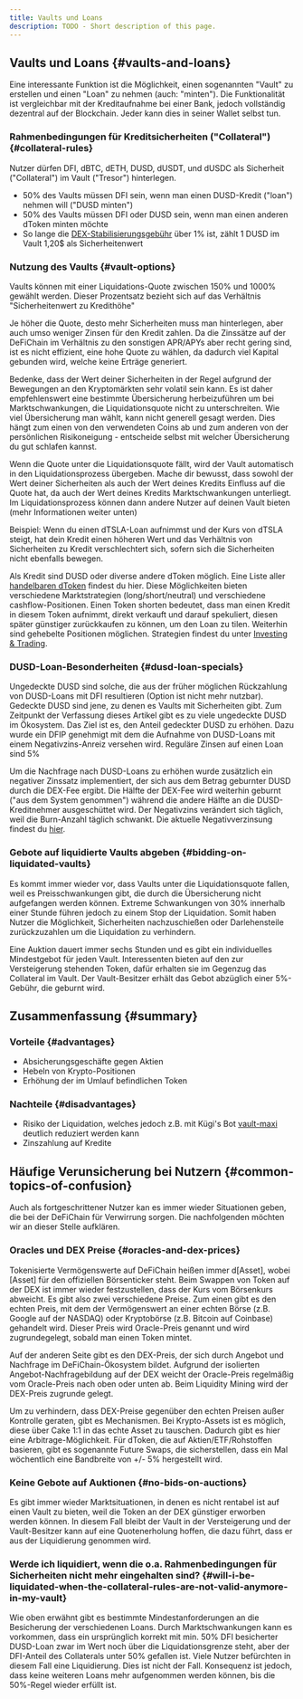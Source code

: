 ```yaml
---
title: Vaults und Loans
description: TODO - Short description of this page.
---
```


## Vaults und Loans {#vaults-and-loans}

Eine interessante Funktion ist die Möglichkeit, einen sogenannten "Vault" zu erstellen und einen "Loan" zu nehmen (auch: "minten"). Die Funktionalität ist vergleichbar mit der Kreditaufnahme bei einer Bank, jedoch vollständig dezentral auf der Blockchain. Jeder kann dies in seiner Wallet selbst tun.

### Rahmenbedingungen für Kreditsicherheiten ("Collateral") {#collateral-rules}

Nutzer dürfen DFI, dBTC, dETH, DUSD, dUSDT, und dUSDC als Sicherheit ("Collateral") im Vault ("Tresor") hinterlegen.

- 50% des Vaults müssen DFI sein, wenn man einen DUSD-Kredit ("loan") nehmen will ("DUSD minten")
- 50% des Vaults müssen DFI oder DUSD sein, wenn man einen anderen dToken minten möchte
- So lange die [DEX-Stabilisierungsgebühr](./DEX_Fee_Structure.md) über 1% ist, zählt 1 DUSD im Vault 1,20$ als Sicherheitenwert

### Nutzung des Vaults {#vault-options}

Vaults können mit einer Liquidations-Quote zwischen 150% und 1000% gewählt werden. Dieser Prozentsatz bezieht sich auf das Verhältnis "Sicherheitenwert zu Kredithöhe"

Je höher die Quote, desto mehr Sicherheiten muss man hinterlegen, aber auch umso weniger Zinsen für den Kredit zahlen. Da die Zinssätze auf der DeFiChain im Verhältnis zu den sonstigen APR/APYs aber recht gering sind, ist es nicht effizient, eine hohe Quote zu wählen, da dadurch viel Kapital gebunden wird, welche keine Erträge generiert.

Bedenke, dass der Wert deiner Sicherheiten in der Regel aufgrund der Bewegungen an den Kryptomärkten sehr volatil sein kann. Es ist daher empfehlenswert eine bestimmte Übersicherung herbeizuführen um bei Marktschwankungen, die Liquidationsquote nicht zu unterschreiten. Wie viel Übersicherung man wählt, kann nicht generell gesagt werden. Dies hängt zum einen von den verwendeten Coins ab und zum anderen von der persönlichen Risikoneigung - entscheide selbst mit welcher Übersicherung du gut schlafen kannst.

Wenn die Quote unter die Liquidationsquote fällt, wird der Vault automatisch in den Liquidationsprozess übergeben. Mache dir bewusst, dass sowohl der Wert deiner Sicherheiten als auch der Wert deines Kredits Einfluss auf die Quote hat, da auch der Wert deines Kredits Marktschwankungen unterliegt. Im Liquidationsprozess können dann andere Nutzer auf deinen Vault bieten (mehr Informationen weiter unten)

Beispiel: Wenn du einen dTSLA-Loan aufnimmst und der Kurs von dTSLA steigt, hat dein Kredit einen höheren Wert und das Verhältnis von Sicherheiten zu Kredit verschlechtert sich, sofern sich die Sicherheiten nicht ebenfalls bewegen.

Als Kredit sind DUSD oder diverse andere dToken möglich. Eine Liste aller [handelbaren dToken](./Tradable_dAssets_on_DeFiChain.md) findest du hier. Diese Möglichkeiten bieten verschiedene Marktstrategien (long/short/neutral) und verschiedene cashflow-Positionen. Einen Token shorten bedeutet, dass man einen Kredit in diesem Token aufnimmt, direkt verkauft und darauf spekuliert, diesen später günstiger zurückkaufen zu können, um den Loan zu tilen. Weiterhin sind gehebelte Positionen möglichen. Strategien findest du unter [Investing & Trading](./Investing_Trading.md).

### DUSD-Loan-Besonderheiten {#dusd-loan-specials}

Ungedeckte DUSD sind solche, die aus der früher möglichen Rückzahlung von DUSD-Loans mit DFI resultieren (Option ist nicht mehr nutzbar). Gedeckte DUSD sind jene, zu denen es Vaults mit Sicherheiten gibt. Zum Zeitpunkt der Verfassung dieses Artikel gibt es zu viele ungedeckte DUSD im Ökosystem. Das Ziel ist es, den Anteil gedeckter DUSD zu erhöhen. Dazu wurde ein DFIP genehmigt mit dem die Aufnahme von DUSD-Loans mit einem Negativzins-Anreiz versehen wird. Reguläre Zinsen auf einen Loan sind 5%

Um die Nachfrage nach DUSD-Loans zu erhöhen wurde zusätzlich ein negativer Zinssatz implementiert, der sich aus dem Betrag geburnter DUSD durch die DEX-Fee ergibt. Die Hälfte der DEX-Fee wird weiterhin geburnt ("aus dem System genommen") während die andere Hälfte an die DUSD-Kreditnehmer ausgeschüttet wird. Der Negativzins verändert sich täglich, weil die Burn-Anzahl täglich schwankt. Die aktuelle Negativverzinsung findest du [hier](https://docs.google.com/spreadsheets/d/11yTO43MBi3WQhtrIwUSpnNMaPVIy8zVVEz8TUyI46VI/edit#gid=2139878934).

### Gebote auf liquidierte Vaults abgeben {#bidding-on-liquidated-vaults}

Es kommt immer wieder vor, dass Vaults unter die Liquidationsquote fallen, weil es Preisschwankungen gibt, die durch die Übersicherung nicht aufgefangen werden können. Extreme Schwankungen von 30% innerhalb einer Stunde führen jedoch zu einem Stop der Liquidation. Somit haben Nutzer die Möglichkeit, Sicherheiten nachzuschießen oder Darlehensteile zurückzuzahlen um die Liquidation zu verhindern.

Eine Auktion dauert immer sechs Stunden und es gibt ein individuelles Mindestgebot für jeden Vault. Interessenten bieten auf den zur Versteigerung stehenden Token, dafür erhalten sie im Gegenzug das Collateral im Vault. Der Vault-Besitzer erhält das Gebot abzüglich einer 5%-Gebühr, die geburnt wird.

## Zusammenfassung {#summary}

### Vorteile {#advantages}

- Absicherungsgeschäfte gegen Aktien
- Hebeln von Krypto-Positionen
- Erhöhung der im Umlauf befindlichen Token

### Nachteile {#disadvantages}

- Risiko der Liquidation, welches jedoch z.B. mit Kügi's Bot [vault-maxi](https://github.com/kuegi/defichain_maxi) deutlich reduziert werden kann
- Zinszahlung auf Kredite

## Häufige Verunsicherung bei Nutzern {#common-topics-of-confusion}

Auch als fortgeschrittener Nutzer kan es immer wieder Situationen geben, die bei der DeFiChain für Verwirrung sorgen. Die nachfolgenden möchten wir an dieser Stelle aufklären.

### Oracles und DEX Preise {#oracles-and-dex-prices}

Tokenisierte Vermögenswerte auf DeFiChain heißen immer d\[Asset\], wobei \[Asset\] für den offiziellen Börsenticker steht. Beim Swappen von Token auf der DEX ist immer wieder festzustellen, dass der Kurs vom Börsenkurs abweicht. Es gibt also zwei verschiedene Preise. Zum einen gibt es den echten Preis, mit dem der Vermögenswert an einer echten Börse (z.B. Google auf der NASDAQ) oder Kryptobörse (z.B. Bitcoin auf Coinbase) gehandelt wird. Dieser Preis wird Oracle-Preis genannt und wird zugrundegelegt, sobald man einen Token mintet.

Auf der anderen Seite gibt es den DEX-Preis, der sich durch Angebot und Nachfrage im DeFiChain-Ökosystem bildet. Aufgrund der isolierten Angebot-Nachfragebildung auf der DEX weicht der Oracle-Preis regelmäßig vom Oracle-Preis nach oben oder unten ab. Beim Liquidity Mining wird der DEX-Preis zugrunde gelegt.

Um zu verhindern, dass DEX-Preise gegenüber den echten Preisen außer Kontrolle geraten, gibt es Mechanismen. Bei Krypto-Assets ist es möglich, diese über Cake 1:1 in das echte Asset zu tauschen. Dadurch gibt es hier eine Arbitrage-Möglichkeit. Für dToken, die auf Aktien/ETF/Rohstoffen basieren, gibt es sogenannte Future Swaps, die sicherstellen, dass ein Mal wöchentlich eine Bandbreite von +/- 5% hergestellt wird.

### Keine Gebote auf Auktionen {#no-bids-on-auctions}

Es gibt immer wieder Marktsituationen, in denen es nicht rentabel ist auf einen Vault zu bieten, weil die Token an der DEX günstiger erworben werden können. In diesem Fall bleibt der Vault in der Versteigerung und der Vault-Besitzer kann auf eine Quotenerholung hoffen, die dazu führt, dass er aus der Liquidierung genommen wird.

### Werde ich liquidiert, wenn die o.a. Rahmenbedingungen für Sicherheiten nicht mehr eingehalten sind?  {#will-i-be-liquidated-when-the-collateral-rules-are-not-valid-anymore-in-my-vault}

Wie oben erwähnt gibt es bestimmte Mindestanforderungen an die Besicherung der verschiedenen Loans. Durch Marktschwankungen kann es vorkommen, dass ein ursprünglich korrekt mit min. 50% DFI besicherter DUSD-Loan zwar im Wert noch über die Liquidationsgrenze steht, aber der DFI-Anteil des Collaterals unter 50% gefallen ist. Viele Nutzer befürchten in diesem Fall eine Liquidierung. Dies ist nicht der Fall. Konsequenz ist jedoch, dass keine weiteren Loans mehr aufgenommen werden können, bis die 50%-Regel wieder erfüllt ist.
